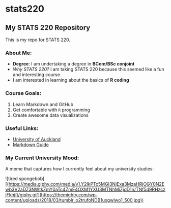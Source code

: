 # stats220
## My STATS 220 Repository

This is my repo for STATS 220.

### About Me:
- **Degree**: I am undertaking a degree in **BCom/BSc conjoint**
- *Why STATS 220?* I am taking STATS 220 because this seemed like a fun and interesting course
- I am interested in learning about the basics of **R coding**

### Course Goals:
1. Learn Markdown and GitHub  
2. Get comfortable with `R` programming  
3. Create awesome data visualizations  

### Useful Links:
- [University of Auckland](https://www.auckland.ac.nz/)
- [Markdown Guide](https://www.markdownguide.org/)

### My Current University Mood:
A meme that captures how I currently feel about my university studies:

![tired spongebob][(https://media.giphy.com/media/v1.Y2lkPTc5MGI3NjExa3MzaHRjOGY0N2Ewb3V2aDZ3NWtkZmY0aTc4ZmE4OXM1YXU3MTNhMiZjdD1n/TNf5d9RHzczjFkhjft/giphy.gif](https://themighty.com/wp-content/uploads/2018/03/tumblr_o2trufoNDB1uxgwlwo1_500.jpg))
